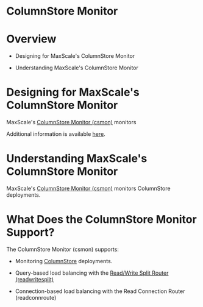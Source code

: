 
# ColumnStore Monitor


# Overview


* Designing for MaxScale's ColumnStore Monitor


* Understanding MaxScale's ColumnStore Monitor


# Designing for MaxScale's ColumnStore Monitor


MaxScale's [ColumnStore Monitor (csmon)](../../../../mariadb-maxscale-25/maxscale-25-monitors/mariadb-maxscale-25-columnstore-monitor.md) monitors


Additional information is available [here](../../../../mariadb-maxscale-25/maxscale-25-monitors/mariadb-maxscale-25-columnstore-monitor.md).


# Understanding MaxScale's ColumnStore Monitor


MaxScale's [ColumnStore Monitor (csmon)](../../../../mariadb-maxscale-25/maxscale-25-monitors/mariadb-maxscale-25-columnstore-monitor.md) monitors ColumnStore deployments.


# What Does the ColumnStore Monitor Support?


The ColumnStore Monitor (csmon) supports:


* Monitoring [ColumnStore](/en/columnstore-storage-engine/) deployments.


* Query-based load balancing with the [Read/Write Split Router (readwritesplit)](../../../mariadb-maxscale-21-06-routers/readwrite-split-router-usage/understanding-maxscales-readwrite-split-router.md)


* Connection-based load balancing with the Read Connection Router (readconnroute)

